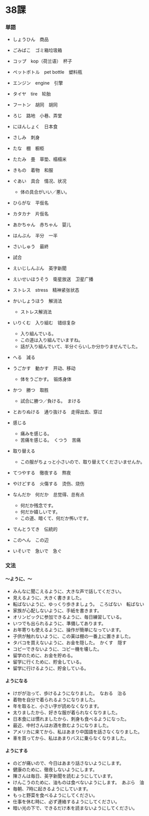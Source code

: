 # 38課


### 単語

- しょうひん　商品
- ごみばこ　ゴミ箱垃圾箱
- コップ　kop（荷兰语）　杯子
- ペットボトル　pet bottle　塑料瓶
- エンジン　engine　引擎
- タイヤ　tire　轮胎
- フートン　胡同　胡同
- ろじ　路地　小巷、弄堂
- にほんしょく　日本食
- さしみ　刺身
- たな　棚　橱柜
- たたみ　畳　草垫、榻榻米
- きもの　着物　和服
- ぐあい　具合　情况、状况
  - 体の具合がいい／悪い。

- ひらがな　平仮名
- カタカナ　片仮名
- あかちゃん　赤ちゃん　婴儿
- はんぶん　半分　一半
- さいしゅう　最終
- 試合
- えいじしんぶん　英字新聞
- えいせいほうそう　衛星放送　卫星广播
- ストレス　stress　精神紧张状态
- かいしょうほう　解消法
  - ストレス解消法

- いりくむ　入り組む　错综复杂
  - 入り組んでいる。
  - この道は入り組んでいますね。
  - 話が入り組んでいて、半分ぐらいしか分かりませんでした。

- へる　減る
- うごかす　動かす　开动、移动
  - 体をうごかす。　锻炼身体

- かつ　勝つ　取胜
  - 試合に勝つ／負ける。　まける

- とおりぬける　通り抜ける　走得出去、穿过
- 感じる
  - 痛みを感じる。
  - 苦痛を感じる。　くつう　苦痛

- 取り替える
  - この服がちょっと小さいので、取り替えてくださいませんか。

- てつやする　徹夜する　熬夜
- やけどする　火傷する　烫伤、烧伤
- なんだか　何だか　总觉得、总有点
  - 何だか残念です。
  - 何だか嬉しいです。
  - この道、暗くて、何だか怖いです。

- でんとうてき　伝統的
- このへん　この辺
- いそいで　急いで　急ぐ

### 文法

#### ～ように、～

- みんなに聞こえるように、大きな声で話してください。
- 見えるように、大きく書きました。
- 転ばないように、ゆっくり歩きましょう。　ころばない　転ばない
- 家族が心配しないように、手紙を書きます。
- オリンピックに参加できるように、毎日練習している。
- いつでも出られるように、準備してあります。
- お年寄りも使えるように、操作が簡単になっています。
- 子供が触れないように、この薬は棚の一番上に置きました。
- タバコを買えないように、お金を隠した。　かくす　隠す
- コピーできないように、コピー機を壊した。
- 留学のために、お金を貯める。
- 留学に行くために、貯金している。
- 留学に行けるように、貯金している。

#### ようになる

- けがが治って、歩けるようになりました。　なおる　治る
- 着物を自分で着られるようになりました。
- 年を取ると、小さい字が読めなくなります。
- 太りましたから、好きな服が着られなくなりました。
- 日本食には慣れましたから、刺身も食べるようになった。
- 最近、中村さんはお酒を飲むようになりました。
- アメリカに来てから、私はあまり中国語を話さなくなりました。
- 車を買ってから、私はあまりバスに乗らなくなりました。

#### ようにする

- のどが痛いので、今日はあまり話さないようにします。
- 健康のために、徹夜しないようにします。
- 陳さんは毎日、英字新聞を読むようにしています。
- けんこうのために、油ものは食べないようにします。　あぶら　油
- 毎朝、7時に起きるようにしています。
- もっと野菜を食べるようにしてください。
- 仕事を休む時に、必ず連絡するようにしてください。
- 暗い光の下で、できるだけ本を読まないようにしてください。

